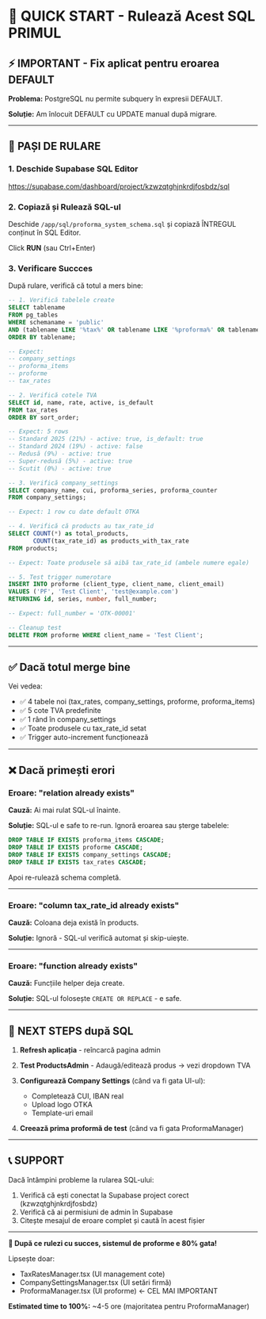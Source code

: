 # 🚀 QUICK START - Rulează Acest SQL PRIMUL

## ⚡ IMPORTANT - Fix aplicat pentru eroarea DEFAULT

**Problema:** PostgreSQL nu permite subquery în expresii DEFAULT.

**Soluție:** Am înlocuit DEFAULT cu UPDATE manual după migrare.

---

## 📝 PAȘI DE RULARE

### 1. Deschide Supabase SQL Editor
https://supabase.com/dashboard/project/kzwzqtghjnkrdjfosbdz/sql

### 2. Copiază și Rulează SQL-ul
Deschide `/app/sql/proforma_system_schema.sql` și copiază ÎNTREGUL conținut în SQL Editor.

Click **RUN** (sau Ctrl+Enter)

### 3. Verificare Succces

După rulare, verifică că totul a mers bine:

```sql
-- 1. Verifică tabelele create
SELECT tablename 
FROM pg_tables 
WHERE schemaname = 'public' 
AND (tablename LIKE '%tax%' OR tablename LIKE '%proforma%' OR tablename LIKE '%company%')
ORDER BY tablename;

-- Expect: 
-- company_settings
-- proforma_items
-- proforme
-- tax_rates

-- 2. Verifică cotele TVA
SELECT id, name, rate, active, is_default 
FROM tax_rates 
ORDER BY sort_order;

-- Expect: 5 rows
-- Standard 2025 (21%) - active: true, is_default: true
-- Standard 2024 (19%) - active: false
-- Redusă (9%) - active: true
-- Super-redusă (5%) - active: true
-- Scutit (0%) - active: true

-- 3. Verifică company_settings
SELECT company_name, cui, proforma_series, proforma_counter 
FROM company_settings;

-- Expect: 1 row cu date default OTKA

-- 4. Verifică că products au tax_rate_id
SELECT COUNT(*) as total_products,
       COUNT(tax_rate_id) as products_with_tax_rate
FROM products;

-- Expect: Toate produsele să aibă tax_rate_id (ambele numere egale)

-- 5. Test trigger numerotare
INSERT INTO proforme (client_type, client_name, client_email)
VALUES ('PF', 'Test Client', 'test@example.com')
RETURNING id, series, number, full_number;

-- Expect: full_number = 'OTK-00001'

-- Cleanup test
DELETE FROM proforme WHERE client_name = 'Test Client';
```

---

## ✅ Dacă totul merge bine

Vei vedea:
- ✅ 4 tabele noi (tax_rates, company_settings, proforme, proforma_items)
- ✅ 5 cote TVA predefinite
- ✅ 1 rând în company_settings
- ✅ Toate produsele cu tax_rate_id setat
- ✅ Trigger auto-increment funcționează

---

## ❌ Dacă primești erori

### Eroare: "relation already exists"
**Cauză:** Ai mai rulat SQL-ul înainte.

**Soluție:** SQL-ul e safe to re-run. Ignoră eroarea sau șterge tabelele:
```sql
DROP TABLE IF EXISTS proforma_items CASCADE;
DROP TABLE IF EXISTS proforme CASCADE;
DROP TABLE IF EXISTS company_settings CASCADE;
DROP TABLE IF EXISTS tax_rates CASCADE;
```

Apoi re-rulează schema completă.

---

### Eroare: "column tax_rate_id already exists"
**Cauză:** Coloana deja există în products.

**Soluție:** Ignoră - SQL-ul verifică automat și skip-uiește.

---

### Eroare: "function already exists"
**Cauză:** Funcțiile helper deja create.

**Soluție:** SQL-ul folosește `CREATE OR REPLACE` - e safe.

---

## 🎯 NEXT STEPS după SQL

1. **Refresh aplicația** - reîncarcă pagina admin
2. **Test ProductsAdmin** - Adaugă/editează produs → vezi dropdown TVA
3. **Configurează Company Settings** (când va fi gata UI-ul):
   - Completează CUI, IBAN real
   - Upload logo OTKA
   - Template-uri email

4. **Creează prima proformă de test** (când va fi gata ProformaManager)

---

## 📞 SUPPORT

Dacă întâmpini probleme la rularea SQL-ului:
1. Verifică că ești conectat la Supabase project corect (kzwzqtghjnkrdjfosbdz)
2. Verifică că ai permisiuni de admin în Supabase
3. Citește mesajul de eroare complet și caută în acest fișier

---

**🎉 După ce rulezi cu succes, sistemul de proforme e 80% gata!**

Lipsește doar:
- TaxRatesManager.tsx (UI management cote)
- CompanySettingsManager.tsx (UI setări firmă)
- ProformaManager.tsx (UI proforme) ← CEL MAI IMPORTANT

**Estimated time to 100%:** ~4-5 ore (majoritatea pentru ProformaManager)

